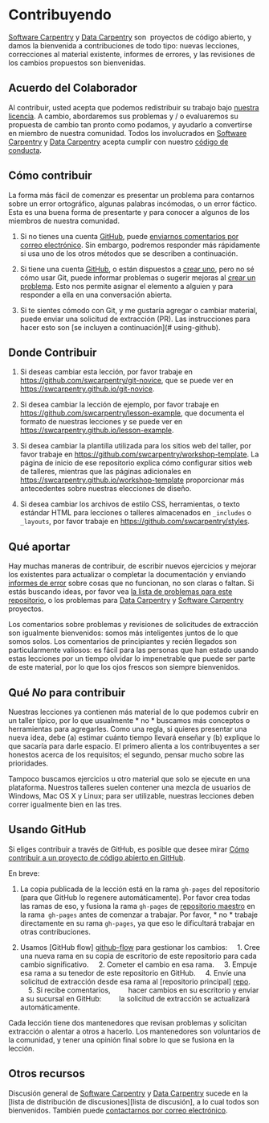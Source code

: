 # Contribuyendo

[Software Carpentry][swc-site] y [Data Carpentry][dc-site] son ​
proyectos de código abierto, y damos la bienvenida a contribuciones 
de todo tipo: nuevas lecciones, correcciones al material existente, 
informes de errores, y las revisiones de los cambios propuestos son 
bienvenidas.

## Acuerdo del Colaborador

Al contribuir, usted acepta que podemos redistribuir su trabajo bajo
[nuestra licencia](LICENCIA.md). A cambio, abordaremos sus problemas 
y / o evaluaremos su propuesta de cambio tan pronto como podamos, y 
ayudarlo a convertirse en miembro de nuestra comunidad. Todos los 
involucrados en [Software Carpentry][swc-site] y 
[Data Carpentry][dc-site]
acepta cumplir con nuestro [código de conducta](CONDUCT.md).

## Cómo contribuir

La forma más fácil de comenzar es presentar un problema para 
contarnos sobre un error ortográfico, algunas palabras incómodas,
o un error fáctico. Esta es una buena forma de presentarte 
y para conocer a algunos de los miembros de nuestra comunidad.

1. Si no tienes una cuenta [GitHub][github], puede [enviarnos comentarios por correo electrónico][contacto]. Sin embargo, podremos responder más rápidamente si usa uno de los otros métodos que se describen a continuación.

2. Si tiene una cuenta [GitHub][github], o están dispuestos a [crear uno][github-join], pero no sé cómo usar Git, puede informar problemas o sugerir mejoras al [crear un problema][nuevo-problema]. Esto nos permite asignar el elemento a alguien y para responder a ella en una conversación abierta.

3. Si te sientes cómodo con Git, y me gustaría agregar o cambiar material, puede enviar una solicitud de extracción (PR). Las  instrucciones para hacer esto son [se incluyen a continuación](# using-github).

## Donde Contribuir

1. Si deseas cambiar esta lección, por favor trabaje en <https://github.com/swcarpentry/git-novice>, que se puede ver en <https://swcarpentry.github.io/git-novice>.

2. Si desea cambiar la lección de ejemplo, por favor trabaje en <https://github.com/swcarpentry/lesson-example>, que documenta el formato de nuestras lecciones y se puede ver en <https://swcarpentry.github.io/lesson-example>.

3. Si desea cambiar la plantilla utilizada para los sitios web del taller, por favor trabaje en <https://github.com/swcarpentry/workshop-template>. La página de inicio de ese repositorio explica cómo configurar sitios web de talleres, mientras que las páginas adicionales en <https://swcarpentry.github.io/workshop-template> proporcionar más antecedentes sobre nuestras elecciones de diseño.

4. Si desea cambiar los archivos de estilo CSS, herramientas, o texto estándar HTML para lecciones o talleres almacenados en `_includes` o` _layouts`, por favor trabaje en <https://github.com/swcarpentry/styles>.

## Qué aportar

Hay muchas maneras de contribuir, de escribir nuevos ejercicios y
mejorar los existentes para actualizar o completar la documentación y
enviando [informes de error][nuevo-problema] sobre cosas que no
funcionan, no son claras o faltan. Si estás buscando ideas, por favor
vea [la lista de problemas para este repositorio][issues], o los 
problemas para [Data Carpentry][dc-issues] y 
[Software Carpentry][swc-issues] proyectos.

Los comentarios sobre problemas y revisiones de solicitudes de
extracción son igualmente bienvenidos: somos más inteligentes juntos
de lo que somos solos. Los comentarios de principiantes y recién 
llegados son particularmente valiosos: es fácil para las personas
que han estado usando estas lecciones por un tiempo olvidar lo 
impenetrable que puede ser parte de este material, por lo que los 
ojos frescos son siempre bienvenidos.

## Qué *No* para contribuir

Nuestras lecciones ya contienen más material de lo que podemos cubrir
en un taller típico, por lo que usualmente * no * buscamos más 
conceptos o herramientas para agregarles. Como una regla, si quieres
presentar una nueva idea, debe (a) estimar cuánto tiempo llevará 
enseñar y (b) explique lo que sacaría para darle espacio. El primero
alienta a los contribuyentes a ser honestos acerca de los requisitos;
el segundo, pensar mucho sobre las prioridades.

Tampoco buscamos ejercicios u otro material que solo se ejecute en 
una plataforma. Nuestros talleres suelen contener una mezcla de 
usuarios de Windows, Mac OS X y Linux; para ser utilizable, nuestras 
lecciones deben correr igualmente bien en las tres.

## Usando GitHub

Si eliges contribuir a través de GitHub, es posible que desee mirar
[Cómo contribuir a un proyecto de código abierto en GitHub][cómo-contribuir].

En breve:

1. La copia publicada de la lección está en la rama `gh-pages` del repositorio (para que GitHub lo regenere automáticamente). Por favor crea todas las ramas de eso, y fusiona la rama `gh-pages` de [repositorio maestro][repo] en la rama` gh-pages` antes de comenzar a trabajar. Por favor, * no * trabaje directamente en su rama `gh-pages`, ya que eso le dificultará trabajar en otras contribuciones.

2. Usamos [GitHub flow] [github-flow] para gestionar los cambios:
    1. Cree una nueva rama en su copia de escritorio de este repositorio para cada cambio significativo.
    2. Cometer el cambio en esa rama.
    3. Empuje esa rama a su tenedor de este repositorio en GitHub.
    4. Envíe una solicitud de extracción desde esa rama al [repositorio principal] [repo].
    5. Si recibe comentarios,
        hacer cambios en su escritorio y enviar a su sucursal en GitHub:
        la solicitud de extracción se actualizará automáticamente.

Cada lección tiene dos mantenedores que revisan problemas y solicitan 
extracción o alentar a otros a hacerlo. Los mantenedores son 
voluntarios de la comunidad, y tener una opinión final sobre lo que 
se fusiona en la lección.

## Otros recursos

Discusión general de [Software Carpentry][swc-site] y 
[Data Carpentry][dc-site] sucede en la 
[lista de distribución de discusiones][lista de discusión], 
a lo cual todos son bienvenidos. También puede 
[contactarnos por correo electrónico][contacto].

[contacto]: mailto:admin@software-carpentry.org
[dc-issues]: https://github.com/issues?q=user%3Adatacarpentry
[dc-lessons]: http://datacarpentry.org/lessons/
[dc-site]: http://datacarpentry.org/
[discuss-list]: http://lists.software-carpentry.org/listinfo/discuss
[github]: http://github.com
[github-flow]: https://guides.github.com/introduction/flow/
[github-join]: https://github.com/join
[cómo-contribuir]: https://egghead.io/series/how-to-contribute-to-an-open-source-project-on-github
[nuevo-problema]: https://github.com/swcarpentry/git-novice/issues/new
[issues]: https://github.com/swcarpentry/git-novice/issues/
[repo]: https://github.com/swcarpentry/git-novice/
[swc-issues]: https://github.com/issues?q=user%3Aswcarpentry
[swc-lessons]: http://software-carpentry.org/lessons/
[swc-site]: http://software-carpentry.org/